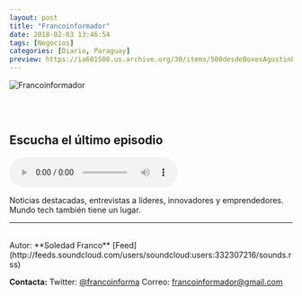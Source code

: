 ```yaml
---
layout: post
title: "Francoinformador"
date: 2018-02-03 13:46:54
tags: [Negocios]
categories: [Diario, Paraguay]
preview: https://ia601508.us.archive.org/30/items/500desdeBoxesAgustinPalmeiro/Francoinformador300.jpeg
---
```


![Francoinformador](https://ia601508.us.archive.org/30/items/500desdeBoxesAgustinPalmeiro/Francoinformador500.jpeg)

<br/>
<br/>

## Escucha el último episodio

<!--reproductor-feed=http://feeds.soundcloud.com/users/soundcloud:users:332307216/sounds.rss-->
<!--reproductor-start-->
<audio id="audio" preload="auto" controls="" src="http://feeds.soundcloud.com/stream/400737609-user-603885931-popurri-de-noticias-1.mp3"></audio>
<!--reproductor-end-->

Noticias destacadas, entrevistas a líderes, innovadores y emprendedores. Mundo tech también tiene un lugar.

_ _ _
<br>
Autor: **Soledad Franco**
[Feed](http://feeds.soundcloud.com/users/soundcloud:users:332307216/sounds.rss)



**Contacta:**
Twitter: [@francoinforma](https://twitter.com/francoinforma)
Correo: [francoinformador@gmail.com](mailto:francoinformador@gmail.com)


